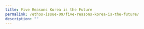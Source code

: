 ```yaml
---
title: Five Reasons Korea is the Future
permalink: /ethos-issue-09/five-reasons-korea-is-the-future/
description: ""
---
```

